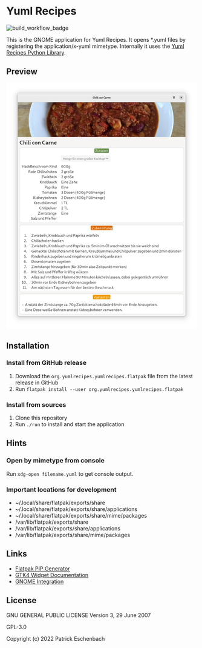 # Yuml Recipes

![build_workflow_badge](https://github.com/yuml-recipes/yuml-recipes-gnome/actions/workflows/build.yaml/badge.svg)

This is the GNOME application for Yuml Recipes. It opens *.yuml files by registering the application/x-yuml mimetype. Internally it uses the [Yuml Recipes Python Library](https://github.com/yuml-recipes/yuml-recipes-py).

## Preview

![Yuml Recipes Preview](preview/preview.png "Yuml Recipes Preview")

## Installation

### Install from GitHub release

1. Download the `org.yumlrecipes.yumlrecipes.flatpak` file from the latest release in GitHub
1. Run `flatpak install --user org.yumlrecipes.yumlrecipes.flatpak`

### Install from sources

1. Clone this repository
1. Run `./run` to install and start the application

## Hints

### Open by mimetype from console

Run `xdg-open filename.yuml` to get console output.

### Important locations for development

- ~/.local/share/flatpak/exports/share
- ~/.local/share/flatpak/exports/share/applications
- ~/.local/share/flatpak/exports/share/mime/packages
- /var/lib/flatpak/exports/share
- /var/lib/flatpak/exports/share/applications
- /var/lib/flatpak/exports/share/mime/packages

## Links

- [Flatpak PIP Generator](https://github.com/flatpak/flatpak-builder-tools/tree/master/pip)
- [GTK4 Widget Documentation](https://docs.gtk.org/gtk4/index.html)
- [GNOME Integration](https://developer.gnome.org/documentation/guidelines/maintainer/integrating.html?highlight=mime)

## License

GNU GENERAL PUBLIC LICENSE Version 3, 29 June 2007

GPL-3.0

Copyright (c) 2022 Patrick Eschenbach

